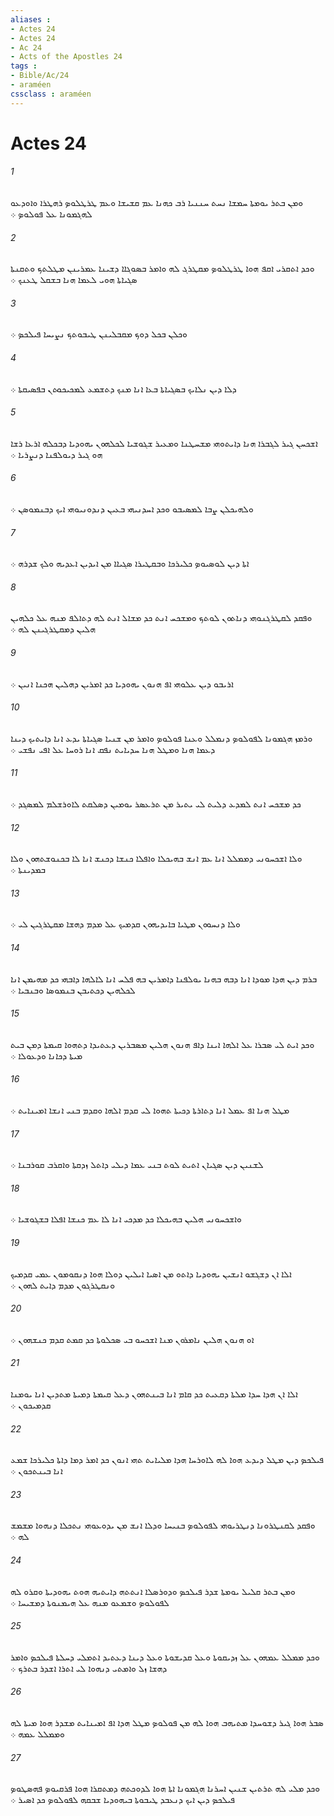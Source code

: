 ```yaml
---
aliases : 
- Actes 24
- Actes 24
- Ac 24
- Acts of the Apostles 24
tags : 
- Bible/Ac/24
- araméen
cssclass : araméen
---
```


# Actes 24

###### 1
ܘܡܢ ܒܬܪ ܝܘܡܬܐ ܚܡܫܐ ܢܚܬ ܚܢܢܝܐ ܪܒ ܟܗܢܐ ܥܡ ܩܫܝܫܐ ܘܥܡ ܛܪܛܠܘܤ ܪܗܛܪܐ ܘܐܘܕܥܘ ܠܗܓܡܘܢܐ ܥܠ ܦܘܠܘܤ ܀
###### 2
ܘܟܕ ܐܬܩܪܝ ܐܩܦ ܗܘܐ ܛܪܛܠܘܤ ܡܩܛܪܓ ܠܗ ܘܐܡܪ ܒܤܘܓܐܐ ܕܫܝܢܐ ܥܡܪܝܢܢ ܡܛܠܬܟ ܘܬܩܢܬܐ ܤܓܝܐܬܐ ܗܘܝ ܠܥܡܐ ܗܢܐ ܒܫܩܠ ܛܥܢܟ ܀
###### 3
ܘܟܠܢ ܒܟܠ ܕܘܟ ܡܩܒܠܝܢܢ ܛܝܒܘܬܟ ܢܨܝܚܐ ܦܝܠܟܤ ܀
###### 4
ܕܠܐ ܕܝܢ ܢܠܐܝܟ ܒܤܓܝܐܬܐ ܒܥܐ ܐܢܐ ܡܢܟ ܕܬܫܡܥ ܠܡܟܝܟܘܬܢ ܒܦܤܝܩܬܐ ܀
###### 5
ܐܫܟܚܢ ܓܝܪ ܠܓܒܪܐ ܗܢܐ ܕܐܝܬܘܗܝ ܡܫܚܛܢܐ ܘܡܥܝܪ ܫܓܘܫܝܐ ܠܟܠܗܘܢ ܝܗܘܕܝܐ ܕܒܟܠܗ ܐܪܥܐ ܪܫܐ ܗܘ ܓܝܪ ܕܝܘܠܦܢܐ ܕܢܨܪܝܐ ܀
###### 6
ܘܠܗܝܟܠܢ ܨܒܐ ܠܡܤܝܒܘ ܘܟܕ ܐܚܕܢܝܗܝ ܒܥܝܢ ܕܢܕܘܢܝܘܗܝ ܐܝܟ ܕܒܢܡܘܤܢ ܀
###### 7
ܐܬܐ ܕܝܢ ܠܘܤܝܘܤ ܟܠܝܪܟܐ ܘܒܩܛܝܪܐ ܤܓܝܐܐ ܡܢ ܐܝܕܝܢ ܐܥܕܝܗ ܘܠܟ ܫܕܪܗ ܀
###### 8
ܘܦܩܕ ܠܩܛܪܓܢܘܗܝ ܕܢܐܬܘܢ ܠܘܬܟ ܘܡܫܟܚ ܐܢܬ ܟܕ ܡܫܐܠ ܐܢܬ ܠܗ ܕܬܐܠܦ ܡܢܗ ܥܠ ܟܠܗܝܢ ܗܠܝܢ ܕܡܩܛܪܓܝܢܢ ܠܗ ܀
###### 9
ܐܪܝܒܘ ܕܝܢ ܥܠܘܗܝ ܐܦ ܗܢܘܢ ܝܗܘܕܝܐ ܟܕ ܐܡܪܝܢ ܕܗܠܝܢ ܗܟܢܐ ܐܢܝܢ ܀
###### 10
ܘܪܡܙ ܗܓܡܘܢܐ ܠܦܘܠܘܤ ܕܢܡܠܠ ܘܥܢܐ ܦܘܠܘܤ ܘܐܡܪ ܡܢ ܫܢܝܐ ܤܓܝܐܬܐ ܝܕܥ ܐܢܐ ܕܐܝܬܝܟ ܕܝܢܐ ܕܥܡܐ ܗܢܐ ܘܡܛܠ ܗܢܐ ܚܕܝܐܝܬ ܢܦܩ ܐܢܐ ܪܘܚܐ ܥܠ ܐܦܝ ܢܦܫܝ ܀
###### 11
ܟܕ ܡܫܟܚ ܐܢܬ ܠܡܕܥ ܕܠܝܬ ܠܝ ܝܬܝܪ ܡܢ ܬܪܥܤܪ ܝܘܡܝܢ ܕܤܠܩܬ ܠܐܘܪܫܠܡ ܠܡܤܓܕ ܀
###### 12
ܘܠܐ ܐܫܟܚܘܢܝ ܕܡܡܠܠ ܐܢܐ ܥܡ ܐܢܫ ܒܗܝܟܠܐ ܘܐܦܠܐ ܟܢܫܐ ܕܟܢܫ ܐܢܐ ܠܐ ܒܟܢܘܫܬܗܘܢ ܘܠܐ ܒܡܕܝܢܬܐ ܀
###### 13
ܘܠܐ ܕܢܚܘܘܢ ܡܛܝܐ ܒܐܝܕܝܗܘܢ ܩܕܡܝܟ ܥܠ ܡܕܡ ܕܗܫܐ ܡܩܛܪܓܝܢ ܠܝ ܀
###### 14
ܒܪܡ ܕܝܢ ܗܕܐ ܡܘܕܐ ܐܢܐ ܕܒܗ ܒܗܢܐ ܝܘܠܦܢܐ ܕܐܡܪܝܢ ܒܗ ܦܠܚ ܐܢܐ ܠܐܠܗܐ ܕܐܒܗܝ ܟܕ ܡܗܝܡܢ ܐܢܐ ܠܟܠܗܝܢ ܕܟܬܝܒܢ ܒܢܡܘܤܐ ܘܒܢܒܝܐ ܀
###### 15
ܘܟܕ ܐܝܬ ܠܝ ܤܒܪܐ ܥܠ ܐܠܗܐ ܐܝܢܐ ܕܐܦ ܗܢܘܢ ܗܠܝܢ ܡܤܒܪܝܢ ܕܥܬܝܕܐ ܕܬܗܘܐ ܩܝܡܬܐ ܕܡܢ ܒܝܬ ܡܝܬܐ ܕܟܐܢܐ ܘܕܥܘܠܐ ܀
###### 16
ܡܛܠ ܗܢܐ ܐܦ ܥܡܠ ܐܢܐ ܕܬܐܪܬܐ ܕܟܝܬܐ ܬܗܘܐ ܠܝ ܩܕܡ ܐܠܗܐ ܘܩܕܡ ܒܢܝ ܐܢܫܐ ܐܡܝܢܐܝܬ ܀
###### 17
ܠܫܢܝܢ ܕܝܢ ܤܓܝܐܢ ܐܬܝܬ ܠܘܬ ܒܢܝ ܥܡܐ ܕܝܠܝ ܕܐܬܠ ܙܕܩܬܐ ܘܐܩܪܒ ܩܘܪܒܢܐ ܀
###### 18
ܘܐܫܟܚܘܢܝ ܗܠܝܢ ܒܗܝܟܠܐ ܟܕ ܡܕܟܝ ܐܢܐ ܠܐ ܥܡ ܟܢܫܐ ܐܦܠܐ ܒܫܓܘܫܝܐ ܀
###### 19
ܐܠܐ ܐܢ ܕܫܓܫܘ ܐܢܫܝܢ ܝܗܘܕܝܐ ܕܐܬܘ ܡܢ ܐܤܝܐ ܐܝܠܝܢ ܕܘܠܐ ܗܘܐ ܕܢܩܘܡܘܢ ܥܡܝ ܩܕܡܝܟ ܘܢܩܛܪܓܘܢ ܡܕܡ ܕܐܝܬ ܠܗܘܢ ܀
###### 20
ܐܘ ܗܢܘܢ ܗܠܝܢ ܢܐܡܪܘܢ ܡܢܐ ܐܫܟܚܘ ܒܝ ܤܟܠܘܬܐ ܟܕ ܩܡܬ ܩܕܡ ܟܢܫܗܘܢ ܀
###### 21
ܐܠܐ ܐܢ ܗܕܐ ܚܕܐ ܡܠܬܐ ܕܩܥܝܬ ܟܕ ܩܐܡ ܐܢܐ ܒܝܢܬܗܘܢ ܕܥܠ ܩܝܡܬܐ ܕܡܝܬܐ ܡܬܕܝܢ ܐܢܐ ܝܘܡܢܐ ܩܕܡܝܟܘܢ ܀
###### 22
ܦܝܠܟܤ ܕܝܢ ܡܛܠ ܕܝܕܥ ܗܘܐ ܠܗ ܠܐܘܪܚܐ ܗܕܐ ܡܠܝܐܝܬ ܬܗܝ ܐܢܘܢ ܟܕ ܐܡܪ ܕܡܐ ܕܐܬܐ ܟܠܝܪܟܐ ܫܡܥ ܐܢܐ ܒܝܢܬܟܘܢ ܀
###### 23
ܘܦܩܕ ܠܩܢܛܪܘܢܐ ܕܢܛܪܝܘܗܝ ܠܦܘܠܘܤ ܒܢܝܚܐ ܘܕܠܐ ܐܢܫ ܡܢ ܝܕܘܥܘܗܝ ܢܬܟܠܐ ܕܢܗܘܐ ܡܫܡܫ ܠܗ ܀
###### 24
ܘܡܢ ܒܬܪ ܩܠܝܠ ܝܘܡܬܐ ܫܕܪ ܦܝܠܟܤ ܘܕܘܪܤܠܐ ܐܢܬܬܗ ܕܐܝܬܝܗ ܗܘܬ ܝܗܘܕܝܬܐ ܘܩܪܘ ܠܗ ܠܦܘܠܘܤ ܘܫܡܥܘ ܡܢܗ ܥܠ ܗܝܡܢܘܬܐ ܕܡܫܝܚܐ ܀
###### 25
ܘܟܕ ܡܡܠܠ ܥܡܗܘܢ ܥܠ ܙܕܝܩܘܬܐ ܘܥܠ ܩܕܝܫܘܬܐ ܘܥܠ ܕܝܢܐ ܕܥܬܝܕ ܐܬܡܠܝ ܕܚܠܬܐ ܦܝܠܟܤ ܘܐܡܪ ܕܗܫܐ ܙܠ ܘܐܡܬܝ ܕܢܗܘܐ ܠܝ ܐܬܪܐ ܐܫܕܪ ܒܬܪܟ ܀
###### 26
ܤܒܪ ܗܘܐ ܓܝܪ ܕܫܘܚܕܐ ܡܬܝܗܒ ܗܘܐ ܠܗ ܡܢ ܦܘܠܘܤ ܡܛܠ ܗܕܐ ܐܦ ܐܡܝܢܐܝܬ ܡܫܕܪ ܗܘܐ ܡܝܬܐ ܠܗ ܘܡܡܠܠ ܥܡܗ ܀
###### 27
ܘܟܕ ܡܠܝ ܠܗ ܬܪܬܝܢ ܫܢܝܢ ܐܚܪܢܐ ܗܓܡܘܢܐ ܐܬܐ ܗܘܐ ܠܕܘܟܬܗ ܕܡܬܩܪܐ ܗܘܐ ܦܪܩܝܘܤ ܦܗܤܛܘܤ ܦܝܠܟܤ ܕܝܢ ܐܝܟ ܕܢܥܒܕ ܛܝܒܘܬܐ ܒܝܗܘܕܝܐ ܫܒܩܗ ܠܦܘܠܘܤ ܟܕ ܐܤܝܪ ܀
